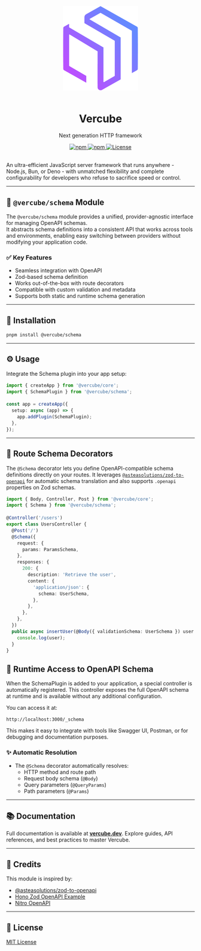 <div align="center">
  <a href="https://vercube.dev/"><img src="https://github.com/OskarLebuda/vue-lazy-hydration/raw/main/.github/assets/logo.png?raw=true" alt="Vite logo" width="200"></a>
  <br>
  <br>

# Vercube

Next generation HTTP framework

  <a href="https://www.npmjs.com/package/@vercube/schema">
    <img src="https://img.shields.io/npm/v/%40vercube%2Fschema?style=for-the-badge&logo=npm&color=%23767eff" alt="npm"/>
  </a>
  <a href="https://www.npmjs.com/package/@vercube/schema">
    <img src="https://img.shields.io/npm/dm/%40vercube%2Fschema?style=for-the-badge&logo=npm&color=%23767eff" alt="npm"/>
  </a>
  <a href="https://github.com/vercube/vercube/blob/main/LICENSE" target="_blank">
    <img src="https://img.shields.io/npm/l/%40vercube%2Fschema?style=for-the-badge&color=%23767eff" alt="License"/>
  </a>
  <br/>
  <br/>
</div>

An ultra-efficient JavaScript server framework that runs anywhere - Node.js, Bun, or Deno - with unmatched flexibility and complete configurability for developers who refuse to sacrifice speed or control.

---

## 🧩 `@vercube/schema` Module

The `@vercube/schema` module provides a unified, provider-agnostic interface for managing OpenAPI schemas.  
It abstracts schema definitions into a consistent API that works across tools and environments, enabling easy switching between providers without modifying your application code.

### ✅ Key Features

- Seamless integration with OpenAPI
- Zod-based schema definition
- Works out-of-the-box with route decorators
- Compatible with custom validation and metadata
- Supports both static and runtime schema generation

---

## 🚀 Installation

```bash
pnpm install @vercube/schema
```

---

## ⚙️ Usage

Integrate the Schema plugin into your app setup:

```ts
import { createApp } from '@vercube/core';
import { SchemaPlugin } from '@vercube/schema';

const app = createApp({
  setup: async (app) => {
    app.addPlugin(SchemaPlugin);
  },
});
```

---

## 🧵 Route Schema Decorators

The `@Schema` decorator lets you define OpenAPI-compatible schema definitions directly on your routes.
It leverages [`@asteasolutions/zod-to-openapi`](https://github.com/asteasolutions/zod-to-openapi) for automatic schema translation and also supports `.openapi` properties on Zod schemas.

```ts
import { Body, Controller, Post } from '@vercube/core';
import { Schema } from '@vercube/schema';

@Controller('/users')
export class UsersController {
  @Post('/')
  @Schema({
    request: {
      params: ParamsSchema,
    },
    responses: {
      200: {
        description: 'Retrieve the user',
        content: {
          'application/json': {
            schema: UserSchema,
          },
        },
      },
    },
  })
  public async insertUser(@Body({ validationSchema: UserSchema }) user: User): Promise<void> {
    console.log(user);
  }
}
```

## 📄 Runtime Access to OpenAPI Schema

When the SchemaPlugin is added to your application, a special controller is automatically registered.
This controller exposes the full OpenAPI schema at runtime and is available without any additional configuration.

You can access it at:

```
http://localhost:3000/_schema
```

This makes it easy to integrate with tools like Swagger UI, Postman, or for debugging and documentation purposes.

### ✨ Automatic Resolution

- The `@Schema` decorator automatically resolves:
  - HTTP method and route path
  - Request body schema (`@Body`)
  - Query parameters (`@QueryParams`)
  - Path parameters (`@Params`)

---

## 📚 Documentation

Full documentation is available at [**vercube.dev**](https://vercube.dev).
Explore guides, API references, and best practices to master Vercube.

---

## 🙌 Credits

This module is inspired by:

- [@asteasolutions/zod-to-openapi](https://github.com/asteasolutions/zod-to-openapi)
- [Hono Zod OpenAPI Example](https://hono.dev/examples/zod-openapi)
- [Nitro OpenAPI](https://nitro.build/config#openapi)

---

## 🪪 License

[MIT License](https://github.com/vercube/vercube/blob/main/LICENSE)
